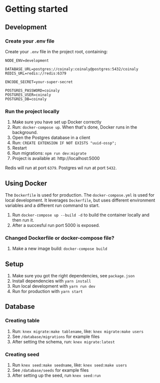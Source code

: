 # Getting started

## Development

### Create your .env file
Create your `.env` file in the project root, containing:
```
NODE_ENV=development

DATABASE_URL=postgres://coinaly:coinaly@postgres:5432/coinaly
REDIS_URL=redis://redis:6379

ENCODE_SECRET=your-super-secret

POSTGRES_PASSWORD=coinaly
POSTGRES_USER=coinaly
POSTGRES_DB=coinaly
```

### Run the project locally
1. Make sure you have set up Docker correctly
2. Run: `docker-compose up`. When that's done, Docker runs in the background.
3. Open the Postgres database in a client
4. Run: `CREATE EXTENSION IF NOT EXISTS "uuid-ossp";`
5. Restart
6. Run migrations: `npm run dev:migrate`
4. Project is available at: http://localhost:5000

Redis will run at port `6379`. Postgres wil run at port `5432`.

## Using Docker
The `Dockerfile` is used for production.
The `docker-compose.yml` is used for local development. It leverages `Dockerfile`, but uses different environment variables and a different run command to start.

1. Run `docker-compose up --build -d` to build the container locally and then run it.
2. After a succesful run port 5000 is exposed.

### Changed Dockerfile or docker-compose file?
1. Make a new image build: `docker-compose build`


## Setup
1. Make sure you got the right dependencies, see `package.json`
2. Install dependencies with `yarn install`
3. Run local development with `yarn run dev`
4. Run for production with `yarn start`


## Database

### Creating table
1. Run: `knex migrate:make tablename`, like: `knex migrate:make users`
2. See `/database/migrations` for example files
3. After setting the schema, run: `knex migrate:latest`

### Creating seed
1. Run `knex seed:make seedname`, like: `knex seed:make users`
2. See `/database/seeds` for example files
3. After setting up the seed, run `knex seed:run`
